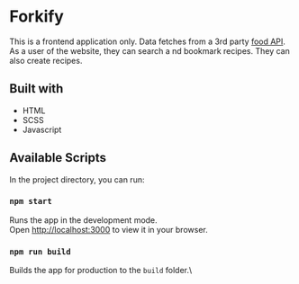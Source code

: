 # Forkify

This is a frontend application only. Data fetches from a 3rd party [food API](https://forkify-api.herokuapp.com). As a user of the website, they can search a nd bookmark recipes. They can also create recipes.
## Built with
- HTML
- SCSS
- Javascript

## Available Scripts

In the project directory, you can run:

### `npm start`

Runs the app in the development mode.\
Open [http://localhost:3000](http://localhost:3000) to view it in your browser.

### `npm run build`

Builds the app for production to the `build` folder.\


